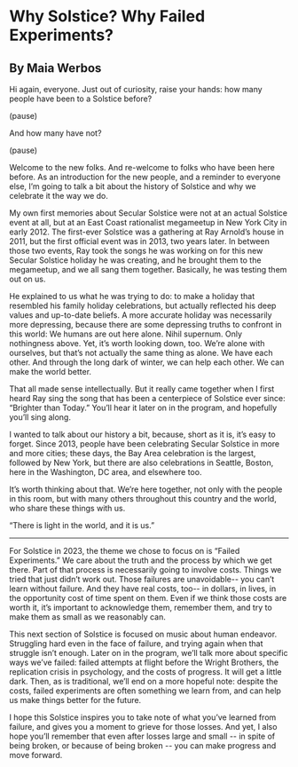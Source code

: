 # Why Solstice? Why Failed Experiments?
## By Maia Werbos

Hi again, everyone. Just out of curiosity, raise your hands: how many people have been to a Solstice before?

(pause)

And how many have not?

(pause)

Welcome to the new folks. And re-welcome to folks who have been here before. As an introduction for the new people, and a reminder to everyone else, I’m going to talk a bit about the history of Solstice and why we celebrate it the way we do.

My own first memories about Secular Solstice were not at an actual Solstice event at all, but at an East Coast rationalist megameetup in New York City in early 2012. The first-ever Solstice was a gathering at Ray Arnold’s house in 2011, but the first official event was in 2013, two years later. In between those two events, Ray took the songs he was working on for this new Secular Solstice holiday he was creating, and he brought them to the megameetup, and we all sang them together. Basically, he was testing them out on us.

He explained to us what he was trying to do: to make a holiday that resembled his family holiday celebrations, but actually reflected his deep values and up-to-date beliefs. A more accurate holiday was necessarily more depressing, because there are some depressing truths to confront in this world: We humans are out here alone. Nihil supernum. Only nothingness above. Yet, it’s worth looking down, too. We’re alone with ourselves, but that’s not actually the same thing as alone. We have each other. And through the long dark of winter, we can help each other. We can make the world better.

That all made sense intellectually. But it really came together when I first heard Ray sing the song that has been a centerpiece of Solstice ever since: “Brighter than Today.” You’ll hear it later on in the program, and hopefully you’ll sing along.

I wanted to talk about our history a bit, because, short as it is, it’s easy to forget. Since 2013, people have been celebrating Secular Solstice in more and more cities; these days, the Bay Area celebration is the largest, followed by New York, but there are also celebrations in Seattle, Boston, here in the Washington, DC area, and elsewhere too.

It’s worth thinking about that. We’re here together, not only with the people in this room, but with many others throughout this country and the world, who share these things with us.

“There is light in the world, and it is us.”

---

For Solstice in 2023, the theme we chose to focus on is “Failed Experiments.” We care about the truth and the process by which we get there. Part of that process is necessarily going to involve costs. Things we tried that just didn’t work out. Those failures are unavoidable-- you can’t learn without failure. And they have real costs, too-- in dollars, in lives, in the opportunity cost of time spent on them. Even if we think those costs are worth it, it’s important to acknowledge them, remember them, and try to make them as small as we reasonably can.

This next section of Solstice is focused on music about human endeavor. Struggling hard even in the face of failure, and trying again when that struggle isn’t enough. Later on in the program, we’ll talk more about specific ways we’ve failed: failed attempts at flight before the Wright Brothers, the replication crisis in psychology, and the costs of progress. It will get a little dark. Then, as is traditional, we’ll end on a more hopeful note: despite the costs, failed experiments are often something we learn from, and can help us make things better for the future.

I hope this Solstice inspires you to take note of what you’ve learned from failure, and gives you a moment to grieve for those losses. And yet, I also hope you’ll remember that even after losses large and small -- in spite of being broken, or because of being broken -- you can make progress and move forward.
